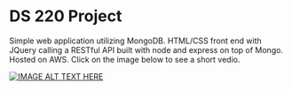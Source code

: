 # DS 220 Project
Simple web application utilizing MongoDB. HTML/CSS front end with JQuery calling a RESTful API built with node and express on top of Mongo. Hosted on AWS. Click on the image below to see a short vedio.

[![IMAGE ALT TEXT HERE](https://img.youtube.com/vi/uNTH2AO8LCA/0.jpg)](https://www.youtube.com/watch?v=uNTH2AO8LCA)

